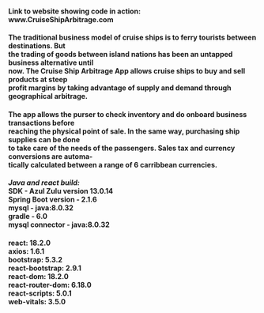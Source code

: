 <H4>Link to website showing code in action:</br>
www.CruiseShipArbitrage.com</H4>

<H4>The traditional business model of cruise ships is to ferry tourists between destinations. But</br>
the trading of goods between island nations has been an untapped business alternative until</br>
now. The Cruise Ship Arbitrage App allows cruise ships to buy and sell products at steep</br>
profit margins by taking advantage of supply and demand through geographical arbitrage.</br></H4>

<H4>The app allows the purser to check inventory and do onboard business transactions before</br>
reaching the physical point of sale. In the same way, purchasing ship supplies can be done</br>
to take care of the needs of the passengers. Sales tax and currency conversions are automa-</br>
tically calculated between a range of 6 carribbean currencies.</H4>

<H4>
<i>Java and react build:</i></br>
SDK - Azul Zulu version 13.0.14</br>
Spring Boot version - 2.1.6</br>
mysql - java:8.0.32</br>
gradle - 6.0</br>
mysql connector - java:8.0.32</br></H4>

<H4>
react: 18.2.0</br>
axios: 1.6.1</br>
bootstrap: 5.3.2</br>
react-bootstrap: 2.9.1</br>
react-dom: 18.2.0</br>
react-router-dom: 6.18.0</br>
react-scripts: 5.0.1</br>
web-vitals: 3.5.0</H4>


